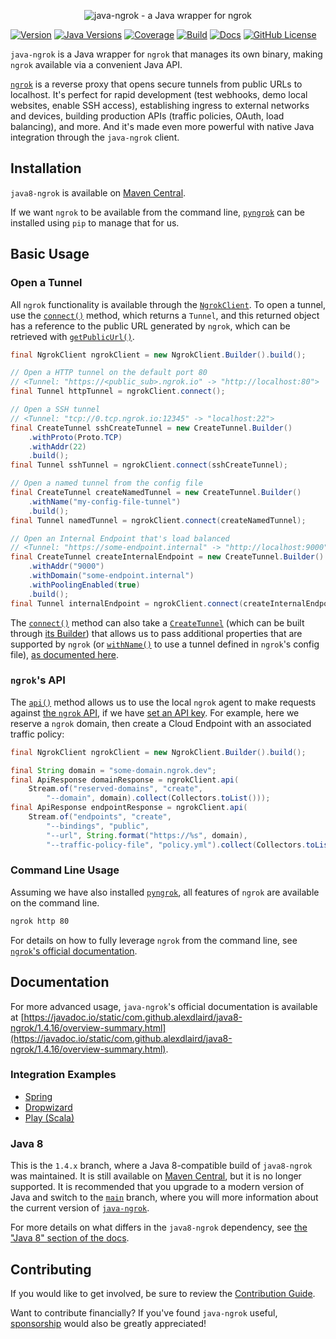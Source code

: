 <p align="center"><img alt="java-ngrok - a Java wrapper for ngrok" src="https://github.com/alexdlaird/java-ngrok/raw/main/logo.png" /></p>

[![Version](https://img.shields.io/maven-central/v/com.github.alexdlaird/java8-ngrok)](https://central.sonatype.com/artifact/com.github.alexdlaird/java8-ngrok)
[![Java Versions](https://img.shields.io/badge/Java-8+-blue)](https://central.sonatype.com/artifact/com.github.alexdlaird/java8-ngrok)
[![Coverage](https://img.shields.io/codecov/c/github/alexdlaird/java-ngrok/1.4.x)](https://codecov.io/gh/alexdlaird/java-ngrok/tree/1.4.x)
[![Build](https://img.shields.io/github/actions/workflow/status/alexdlaird/java-ngrok/build.yml?branch=1.4.x)](https://github.com/alexdlaird/java-ngrok/actions/workflows/build.yml?query=branch%3A1.4.x)
[![Docs](https://img.shields.io/badge/docs-passing-brightgreen)](https://javadoc.io/static/com.github.alexdlaird/java8-ngrok/1.4.16/overview-summary.html)
[![GitHub License](https://img.shields.io/github/license/alexdlaird/java-ngrok)](https://github.com/alexdlaird/java-ngrok/blob/main/LICENSE)

`java-ngrok` is a Java wrapper for `ngrok` that manages its own binary, making `ngrok` available via a convenient Java
API.

[`ngrok`](https://ngrok.com) is a reverse proxy that opens secure tunnels from public URLs to localhost. It's perfect
for rapid
development (test webhooks, demo local websites, enable SSH access), establishing ingress to external
networks and devices, building production APIs (traffic policies, OAuth, load balancing), and more. And
it's made even more powerful with native Java integration through the `java-ngrok` client.

## Installation

`java8-ngrok` is available
on [Maven Central](https://central.sonatype.com/artifact/com.github.alexdlaird/java8-ngrok).

If we want `ngrok` to be available from the command
line, [`pyngrok`](https://pyngrok.readthedocs.io/en/latest/#installation)
can be installed using `pip` to manage that for us.

## Basic Usage

### Open a Tunnel

All `ngrok` functionality is available through
the [`NgrokClient`](https://javadoc.io/static/com.github.alexdlaird/java8-ngrok/1.4.16/com/github/alexdlaird/ngrok/NgrokClient.html).
To open a tunnel, use
the [`connect()`](https://javadoc.io/static/com.github.alexdlaird/java8-ngrok/1.4.16/com/github/alexdlaird/ngrok/NgrokClient.html#connect-com.github.alexdlaird.ngrok.protocol.CreateTunnel-)
method, which returns a `Tunnel`, and this returned object has a reference to the public URL generated by `ngrok`, which
can be retrieved
with [`getPublicUrl()`](https://javadoc.io/static/com.github.alexdlaird/java8-ngrok/1.4.16/com/github/alexdlaird/ngrok/protocol/Tunnel.html#getPublicUrl--).

```java
final NgrokClient ngrokClient = new NgrokClient.Builder().build();

// Open a HTTP tunnel on the default port 80
// <Tunnel: "https://<public_sub>.ngrok.io" -> "http://localhost:80">
final Tunnel httpTunnel = ngrokClient.connect();

// Open a SSH tunnel
// <Tunnel: "tcp://0.tcp.ngrok.io:12345" -> "localhost:22">
final CreateTunnel sshCreateTunnel = new CreateTunnel.Builder()
    .withProto(Proto.TCP)
    .withAddr(22)
    .build();
final Tunnel sshTunnel = ngrokClient.connect(sshCreateTunnel);

// Open a named tunnel from the config file
final CreateTunnel createNamedTunnel = new CreateTunnel.Builder()
    .withName("my-config-file-tunnel")
    .build();
final Tunnel namedTunnel = ngrokClient.connect(createNamedTunnel);

// Open an Internal Endpoint that's load balanced
// <Tunnel: "https://some-endpoint.internal" -> "http://localhost:9000">
final CreateTunnel createInternalEndpoint = new CreateTunnel.Builder()
    .withAddr("9000")
    .withDomain("some-endpoint.internal")
    .withPoolingEnabled(true)
    .build();
final Tunnel internalEndpoint = ngrokClient.connect(createInternalEndpoint);
```

The [`connect()`](https://javadoc.io/static/com.github.alexdlaird/java8-ngrok/1.4.16/com/github/alexdlaird/ngrok/NgrokClient.html#connect-com.github.alexdlaird.ngrok.protocol.CreateTunnel-)
method can also take
a [`CreateTunnel`](https://javadoc.io/static/com.github.alexdlaird/java8-ngrok/1.4.16/com/github/alexdlaird/ngrok/protocol/CreateTunnel.html)
(which can be built through [its Builder](https://javadoc.io/static/com.github.alexdlaird/java8-ngrok/1.4.16/com/github/alexdlaird/ngrok/protocol/CreateTunnel.Builder.html))
that allows us to pass additional properties that
are supported by `ngrok` (or [`withName()`](https://javadoc.io/static/com.github.alexdlaird/java8-ngrok/1.4.16/com/github/alexdlaird/ngrok/protocol/CreateTunnel.Builder.html#withName-java.lang.String-)
to use a tunnel defined in `ngrok`'s config
file), [as documented here](https://javadoc.io/static/com.github.alexdlaird/java8-ngrok/1.4.16/com/github/alexdlaird/ngrok/NgrokClient.html#tunnel-configurations).

### `ngrok`'s API

The [`api()`](https://javadoc.io/static/com.github.alexdlaird/java8-ngrok/1.4.16/com/github/alexdlaird/ngrok/NgrokClient.html#api-java.util.List-) method allows us to use the local
`ngrok` agent to make requests against [the `ngrok` API](https://ngrok.com/docs/agent/cli-api/), if we
have [set an API key](https://javadoc.io/static/com.github.alexdlaird/java8-ngrok/1.4.16/com/github/alexdlaird/ngrok/NgrokClient.html#setApiKey-java.lang.String-).
For example, here we reserve a `ngrok` domain, then create a Cloud Endpoint with an associated traffic policy:

```java
final NgrokClient ngrokClient = new NgrokClient.Builder().build();

final String domain = "some-domain.ngrok.dev";
final ApiResponse domainResponse = ngrokClient.api(
    Stream.of("reserved-domains", "create",
        "--domain", domain).collect(Collectors.toList()));
final ApiResponse endpointResponse = ngrokClient.api(
    Stream.of("endpoints", "create",
        "--bindings", "public",
        "--url", String.format("https://%s", domain),
        "--traffic-policy-file", "policy.yml").collect(Collectors.toList()));
```

### Command Line Usage

Assuming we have also installed [`pyngrok`](https://pyngrok.readthedocs.io/en/latest/#installation), all features of
`ngrok` are available
on the command line.

```sh
ngrok http 80
```

For details on how to fully leverage `ngrok` from the command line,
see [`ngrok`'s official documentation](https://ngrok.com/docs/agent/cli/).

## Documentation

For more advanced usage, `java-ngrok`'s official documentation is available
at [https://javadoc.io/static/com.github.alexdlaird/java8-ngrok/1.4.16/overview-summary.html](https://javadoc.io/static/com.github.alexdlaird/java8-ngrok/1.4.16/overview-summary.html).

### Integration Examples

- [Spring](https://github.com/alexdlaird/java-ngrok-example-spring)
- [Dropwizard](https://github.com/alexdlaird/java-ngrok-example-dropwizard)
- [Play (Scala)](https://github.com/alexdlaird/java-ngrok-example-play)

### Java 8

This is the `1.4.x` branch, where a Java 8-compatible build of `java8-ngrok` was maintained. It is still available on
[Maven Central](https://central.sonatype.com/artifact/com.github.alexdlaird/java8-ngrok), but it is no longer
supported. It is recommended that you upgrade to a modern version of Java and switch to the [`main`](https://github.com/alexdlaird/java-ngrok) branch, where you
will more information about the current version of [`java-ngrok`](https://central.sonatype.com/artifact/com.github.alexdlaird/java-ngrok).

For more details on what differs in the `java8-ngrok` dependency,
see [the "Java 8" section of the docs](https://javadoc.io/static/com.github.alexdlaird/java8-ngrok/1.4.16/overview-summary.html#java8).

## Contributing

If you would like to get involved, be sure to review
the [Contribution Guide](https://github.com/alexdlaird/java-ngrok/blob/main/CONTRIBUTING.md).

Want to contribute financially? If you've found `java-ngrok`
useful, [sponsorship](https://github.com/sponsors/alexdlaird)
would also be greatly appreciated!
